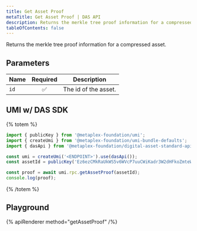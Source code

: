 ```yaml
---
title: Get Asset Proof
metaTitle: Get Asset Proof | DAS API
description: Returns the merkle tree proof information for a compressed asset
tableOfContents: false
---
```


Returns the merkle tree proof information for a compressed asset.

## Parameters

| Name            | Required | Description                                |
| --------------- | :------: | ------------------------------------------ |
| `id`            |    ✅    | The id of the asset.                       |

## UMI w/ DAS SDK

{% totem %}

```js
import { publicKey } from '@metaplex-foundation/umi';
import { createUmi } from '@metaplex-foundation/umi-bundle-defaults';
import { dasApi } from '@metaplex-foundation/digital-asset-standard-api';

const umi = createUmi('<ENDPOINT>').use(dasApi());
const assetId = publicKey('Ez6ezCMkRaUkWS5v6WVcP7uuCWiKadr3W2dHFkoZmteW');

const proof = await umi.rpc.getAssetProof(assetId);
console.log(proof);
```

{% /totem %}


## Playground

{% apiRenderer method="getAssetProof" /%}
